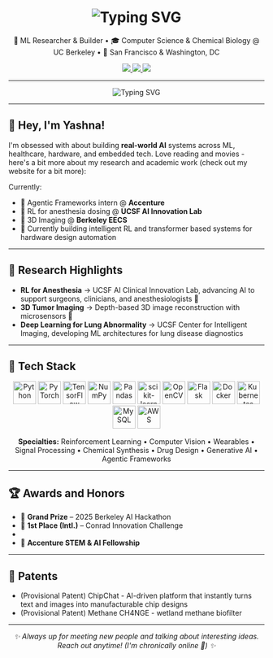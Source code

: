 <h1 align="center">
  <img src="https://readme-typing-svg.demolab.com?font=Bungee+Shade&size=33&pause=1000&color=2300B8&background=FAD3FF&center=true&vCenter=true&width=435&lines=Yashna+Hasija" alt="Typing SVG" />
</h1>

<p align="center">
  🧠 ML Researcher & Builder • 🎓 Computer Science & Chemical Biology @ UC Berkeley • 🌉 San Francisco & Washington, DC
</p>

<p align="center">
  <a href="mailto:yashnahasija@berkeley.edu">
    <img src="https://img.shields.io/badge/Email-FAD3FF?style=for-the-badge&logo=gmail&logoColor=2300B8" />
  </a>
  <a href="https://yashna.me" target="_blank">
    <img src="https://img.shields.io/badge/Website-2300B8?style=for-the-badge&logo=firefox&logoColor=FAD3FF" />
  </a>
  <a href="https://linkedin.com/in/yashnahasija" target="_blank">
    <img src="https://img.shields.io/badge/LinkedIn-FAD3FF?style=for-the-badge&logo=linkedin&logoColor=2300B8" />
  </a>
</p>

---

<p align="center">
  <img src="https://readme-typing-svg.demolab.com?font=Bungee+Inline&size=27&pause=1000&color=FAD3FF&background=FAD3FF00&center=true&vCenter=true&width=700&lines=ML+for+Hardware%2C+Healthcare%2C+and+Beyond" alt="Typing SVG" />
</p>

---

## 👋 Hey, I'm Yashna!

I'm obsessed with about building **real-world AI** systems across ML, healthcare, hardware, and embedded tech. Love reading and movies - here's a bit more about my research and academic work (check out my website for a bit more):

Currently:

- 🤖 Agentic Frameworks intern @ **Accenture**
- 💉 RL for anesthesia dosing @ **UCSF AI Innovation Lab**
- 🧠 3D Imaging @ **Berkeley EECS**
- 🔬 Currently building intelligent RL and transformer based systems for hardware design automation

---

## 🔬 Research Highlights

- **RL for Anesthesia** → UCSF AI Clinical Innovation Lab, advancing AI to support surgeons, clinicians, and anesthesiologists 💊   
- **3D Tumor Imaging** → Depth-based 3D image reconstruction with microsensors 🧠
- **Deep Learning for Lung Abnormality** → UCSF Center for Intelligent Imaging, developing ML architectures for lung disease diagnostics

---

## 🧰 Tech Stack

<p align="center">
  <img src="https://cdn.jsdelivr.net/gh/devicons/devicon/icons/python/python-original.svg" title="Python" width="45"/>
  <img src="https://cdn.jsdelivr.net/gh/devicons/devicon/icons/pytorch/pytorch-original.svg" title="PyTorch" width="45"/>
  <img src="https://cdn.jsdelivr.net/gh/devicons/devicon/icons/tensorflow/tensorflow-original.svg" title="TensorFlow" width="45"/>
  <img src="https://cdn.jsdelivr.net/gh/devicons/devicon/icons/numpy/numpy-original.svg" title="NumPy" width="45"/>
  <img src="https://cdn.jsdelivr.net/gh/devicons/devicon/icons/pandas/pandas-original.svg" title="Pandas" width="45"/>
  <img src="https://cdn.jsdelivr.net/gh/devicons/devicon/icons/scikitlearn/scikitlearn-original.svg" title="scikit-learn" width="45"/>
  <img src="https://cdn.jsdelivr.net/gh/devicons/devicon/icons/opencv/opencv-original.svg" title="OpenCV" width="45"/>
  <img src="https://cdn.jsdelivr.net/gh/devicons/devicon/icons/flask/flask-original.svg" title="Flask" width="45"/>
  <img src="https://cdn.jsdelivr.net/gh/devicons/devicon/icons/docker/docker-original.svg" title="Docker" width="45"/>
  <img src="https://cdn.jsdelivr.net/gh/devicons/devicon/icons/kubernetes/kubernetes-plain.svg" title="Kubernetes" width="45"/>
  <img src="https://cdn.jsdelivr.net/gh/devicons/devicon/icons/mysql/mysql-original.svg" title="MySQL" width="45"/>
  <img src="https://cdn.jsdelivr.net/gh/devicons/devicon/icons/amazonwebservices/amazonwebservices-original.svg" title="AWS" width="45"/>
</p>

<p align="center">
  <b>Specialties:</b> Reinforcement Learning • Computer Vision • Wearables • Signal Processing • Chemical Synthesis • Drug Design • Generative AI • Agentic Frameworks  
</p>

---

## 🏆 Awards and Honors

- 🥇 **Grand Prize** – 2025 Berkeley AI Hackathon 
- 🧠 **1st Place (Intl.)** – Conrad Innovation Challenge
- 
- 🤖 **Accenture STEM & AI Fellowship** 

---

## 📜 Patents

- (Provisional Patent) ChipChat - AI-driven platform that instantly turns text and images into manufacturable chip designs
- (Provisional Patent) Methane CH4NGE - wetland methane biofilter

---


<p align="center"><i>✨ Always up for meeting new people and talking about interesting ideas. Reach out anytime! (I'm chronically online 🫥) ✨</i></p>

